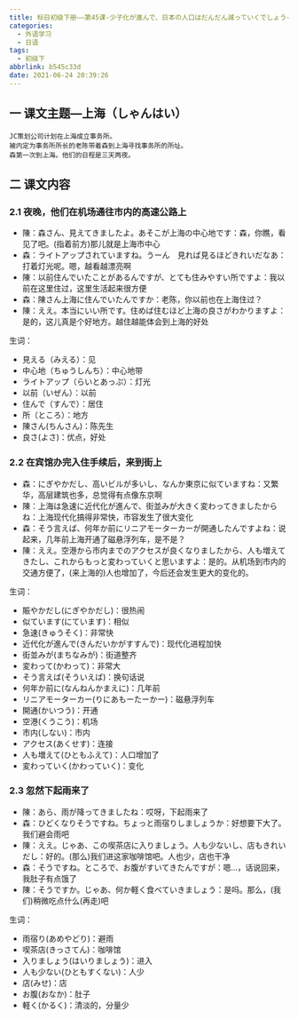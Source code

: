 ```yaml
---
title: 标日初级下册——第45课-少子化が進んで、日本の人口はだんだん減っていくでしょう-课文(45.6)
categories:
  - 外语学习
  - 日语
tags:
  - 初级下
abbrlink: b545c33d
date: 2021-06-24 20:39:26
---
```

## 一 课文主题—上海（しゃんはい）

```
JC策划公司计划在上海成立事务所。
被内定为事务所所长的老陈带着森到上海寻找事务所的所址。
森第一次到上海。他们的日程是三天两夜。
```

<!--more-->

## 二 课文内容

### 2.1 夜晚，他们在机场通往市内的高速公路上

* 陳：森さん、見えてきましたよ。あそこが上海の中心地です：森，你瞧，看见了吧。(指着前方)那儿就是上海市中心
* 森：ライトアップされていますね。うーん　見れば見るほどきれいだなあ：打着灯光呢。嗯，越看越漂亮啊
* 陳：以前住んでいたことがあるんですが、とても住みやすい所ですよ：我以前在这里住过，这里生活起来很方便
* 森：陳さん上海に住んでいたんですか：老陈，你以前也在上海住过？
* 陳：ええ。本当にいい所です。住めば住むほど上海の良さがわかりますよ：是的，这儿真是个好地方。越住越能体会到上海的好处

生词：

* 見える（みえる）：见
* 中心地（ちゅうしんち）：中心地带
* ライトアップ（らいとあっぷ）：灯光
* 以前（いぜん）：以前
* 住んで（すんで）：居住
* 所（ところ）：地方
* 陳さん(ちんさん)：陈先生
* 良さ(よさ)：优点，好处

### 2.2 在宾馆办完入住手续后，来到街上

* 森：にぎやかだし、高いビルが多いし、なんか東京に似ていますね：又繁华，高层建筑也多，总觉得有点像东京啊
* 陳：上海は急速に近代化が進んで、街並みが大きく変わってきましたからね：上海现代化搞得非常快，市容发生了很大变化
* 森：そう言えば、何年か前にリニアモーターカーが開通したんですよね：说起来，几年前上海开通了磁悬浮列车，是不是？
* 陳：ええ。空港から市内までのアクセスが良くなりましたから、人も増えてきたし、これからもっと変わっていくと思いますよ：是的。从机场到市内的交通方便了，(来上海的)人也增加了，今后还会发生更大的变化的。

生词：

* 賑やかだし(にぎやかだし)：很热闹
* 似ています(にています)：相似
* 急速(きゅうそく)：非常快
* 近代化が進んで(きんだいかがすすんで)：现代化进程加快
* 街並みが(まちなみが)：街道整齐
* 変わって(かわって)：非常大
* そう言えば(そういえば)：换句话说
* 何年か前に(なんねんかまえに)：几年前
* リニアモーターカー(りにあもーたーかー)：磁悬浮列车
* 開通(かいつう)：开通
* 空港(くうこう)：机场
* 市内(しない)：市内
* アクセス(あくせす)：连接
* 人も増えて(ひともふえて)：人口增加了
* 変わっていく(かわっていく)：变化

### 2.3 忽然下起雨来了

* 陳：あら、雨が降ってきましたね：哎呀，下起雨来了
* 森：ひどくなりそうですね。ちょっと雨宿りしましょうか：好想要下大了。我们避会雨吧
* 陳：ええ。じゃあ、この喫茶店に入りましょう。人も少ないし、店もきれいだし：好的。(那么)我们进这家咖啡馆吧。人也少，店也干净
* 森：そうですね。ところで、お腹がすいてきたんですが：嗯...，话说回来，我肚子有点饿了
* 陳：そうですか。じゃあ、何か軽く食べていきましょう：是吗。那么，(我们)稍微吃点什么(再走)吧

生词：

* 雨宿り(あめやどり)：避雨
* 喫茶店(きっさてん)：咖啡馆
* 入りましょう(はいりましょう)：进入
* 人も少ない(ひともすくない)：人少
* 店(みせ)：店
* お腹(おなか)：肚子
* 軽く(かるく)：清淡的，分量少